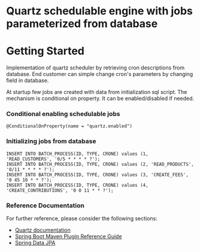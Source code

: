 # Quartz schedulable engine with jobs parameterized from database

# Getting Started

Implementation of quartz scheduler by retrieving cron descriptions from database. End customer can simple change cron's parameters by changing field in database.

At startup few jobs are created with data from initialization sql script. The mechanism is conditional on property. It can be enabled/disabled if needed.

### Conditional enabling schedulable jobs
```
@ConditionalOnProperty(name = "quartz.enabled")
```

### Initializing jobs from database

```
INSERT INTO BATCH_PROCESS(ID, TYPE, CRONE) values (1, 'READ_CUSTOMERS', '0/5 * * * * ?');
INSERT INTO BATCH_PROCESS(ID, TYPE, CRONE) values (2, 'READ_PRODUCTS', '0/11 * * * * ?');
INSERT INTO BATCH_PROCESS(ID, TYPE, CRONE) values (3, 'CREATE_FEES', '0 45 10 * * ?');
INSERT INTO BATCH_PROCESS(ID, TYPE, CRONE) values (4, 'CREATE_CONTRIBUTIONS', '0 0 11 * * ?');
```



### Reference Documentation
For further reference, please consider the following sections:

* [Quartz documentation](http://www.quartz-scheduler.org/documentation/)
* [Spring Boot Maven Plugin Reference Guide](https://docs.spring.io/spring-boot/docs/2.7.0/maven-plugin/reference/html/)
* [Spring Data JPA](https://docs.spring.io/spring-boot/docs/2.7.0/reference/htmlsingle/#data.sql.jpa-and-spring-data)

